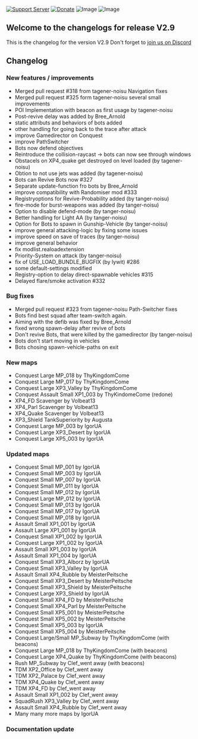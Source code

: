 [![Support Server](https://img.shields.io/discord/862736286774198322.svg?label=Discord&logo=Discord&colorB=7289da&style=for-the-badge)](https://discord.com/invite/FKamccAEqz)
[![Donate](https://img.shields.io/badge/Donate-PayPal-green.svg?style=for-the-badge)](https://www.paypal.me/joe91de)
![Image](https://img.shields.io/github/downloads/Joe91/fun-bots/total?style=for-the-badge)
![Image](https://img.shields.io/github/stars/Joe91/fun-bots?style=for-the-badge)

## Welcome to the changelogs for release **V2.9**
This is the changelog for the version V2.9 Don't forget to [join us on Discord](https://discord.com/invite/FKamccAEqz)

## Changelog

### New features / improvements
* Merged pull request #318 from tagener-noisu Navigation fixes
* Merged pull request #325 form tagener-noisu several small improvements
* POI Implementation with beacon as first usage by tagener-noisu
* Post-revive delay was added by Bree_Arnold
* static attributs and behaviors of bots added
* other handling for going back to the trace after attack
* improve Gamedirector on Conquest
* improve PathSwitcher
* Bots now defend objectives
* Reintroduce the collision-raycast -> bots can now see through windows
* Obstacels on XP4_quake get destroyed on level loaded (by tagener-noisu)
* Obtion to not use jets was added (by tagener-noisu)
* Bots can Revive Bots now #327
* Separate update-function fro bots by Bree_Arnold
* improve compatibility with Randomiser mod #333
* Registryoptions for Revive-Probability added (by tanger-noisu)
* fire-mode for burst-weapons was added (by tanger-noisu)
* Option to disable defend-mode (by tanger-noisu)
* Better handling for Light AA (by tanger-noisu)
* Option for Bots to spawn in Gunship-Vehicle (by tanger-noisu)
* improve general attacking-logic by fixing some issues
* improve speed on save of traces (by tanger-noisu)
* improve general behavior
* fix modlist.realoadextension
* Priority-System on attack (by tanger-noisu)
* fix of USE_LOAD_BUNDLE_BUGFIX (by lywit) #286
* some default-settings modified
* Registry-option to delay direct-spawnable vehicles #315
* Delayed flare/smoke activation #332

### Bug fixes
* Merged pull request #323 from tagener-noisu Path-Switcher fixes
* Bots find best squad after team-switch again.
* Aiming with the defib was fixed by Bree_Arnold
* fixed wrong spawn-delay after revive of bots
* Don't revive Bots, that were killed by the gamedirector (by tanger-noisu)
* Bots don't start moving in vehicles
* Bots chosing spawn-vehicle-paths on exit

### New maps
* Conquest Large MP_018 by ThyKingdomCome
* Conquest Large MP_017 by ThyKingdomCome
* Conquest Large XP3_Valley by ThyKingdomCome
* Conquest Assault Small XP1_003 by ThyKindomeCome (redone)
* XP4_FD Scavenger by Volbeat13
* XP4_Parl Scavenger by Volbeat13
* XP4_Quake Scavenger by Volbeat13
* XP3_Shield TankSuperiority by Augusta
* Conquest Large MP_003 by IgorUA
* Conquest Large XP3_Desert by IgorUA
* Conquest Large XP5_003 by IgorUA

### Updated maps
* Conquest Small MP_001 by IgorUA
* Conquest Small MP_003 by IgorUA
* Conquest Small MP_007 by IgorUA
* Conquest Small MP_011 by IgorUA
* Conquest Small MP_012 by IgorUA
* Conquest Large MP_012 by IgorUA
* Conquest Small MP_013 by IgorUA
* Conquest Small MP_017 by IgorUA
* Conquest Small MP_018 by IgorUA
* Assault Small XP1_001 by IgorUA
* Assault Large XP1_001 by IgorUA
* Conquest Small XP1_002 by IgorUA
* Conquest Large XP1_002 by IgorUA
* Assault Small XP1_003 by IgorUA
* Assault Small XP1_004 by IgorUA
* Conquest Small XP3_Alborz by IgorUA
* Conquest Small XP3_Valley by IgorUA
* Assault Small XP4_Rubble by MeisterPeitsche
* Conquest Small XP3_Desert by MeisterPeitsche
* Conquest Small XP3_Shield by MeisterPeitsche
* Conquest Large XP3_Shield by IgorUA
* Conquest Small XP4_FD by MeisterPeitsche
* Conquest Small XP4_Parl by MeisterPeitsche
* Conquest Small XP5_001 by MeisterPeitsche
* Conquest Small XP5_002 by MeisterPeitsche
* Conquest Small XP5_003 by IgorUA
* Conquest Small XP5_004 by MeisterPeitsche
* Conquest Large/Small MP_Subway by ThyKingdomCome (with beacons)
* Conquest Large MP_018 by ThyKingdomCome (with beacons)
* Conquest Large XP4_Quake by ThyKingdomCome (with beacons)
* Rush MP_Subway by Clef_went away (with beacons)
* TDM XP2_Office by Clef_went away
* TDM XP2_Palace by Clef_went away
* TDM XP4_Quake by Clef_went away
* TDM XP4_FD by Clef_went away
* Assault Small XP1_002 by Clef_went away
* SquadRush XP3_Valley by Clef_went away
* Assault Small XP4_Rubble by Clef_went away
* Many many more maps by IgorUA

### Documentation update

